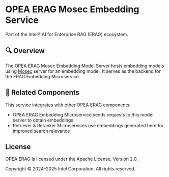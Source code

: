 # OPEA ERAG Mosec Embedding Service

Part of the Intel® AI for Enterprise RAG (ERAG) ecosystem.

## 🔍 Overview

The OPEA ERAG Mosec Embedding Model Server hosts embedding models using [Mosec](https://github.com/mosecorg/mosec) server for an embedding model. It serves as the backend for the ERAG Embedding Microservice.

## 🔗 Related Components

This service integrates with other OPEA ERAG components:
- OPEA ERAG Embedding Microservice sends requests to this model server to obtain embeddings
- Retriever & Reranker Microservices use embeddings generated here for improved search relevance

## License

OPEA ERAG is licensed under the Apache License, Version 2.0.

Copyright © 2024–2025 Intel Corporation. All rights reserved.

